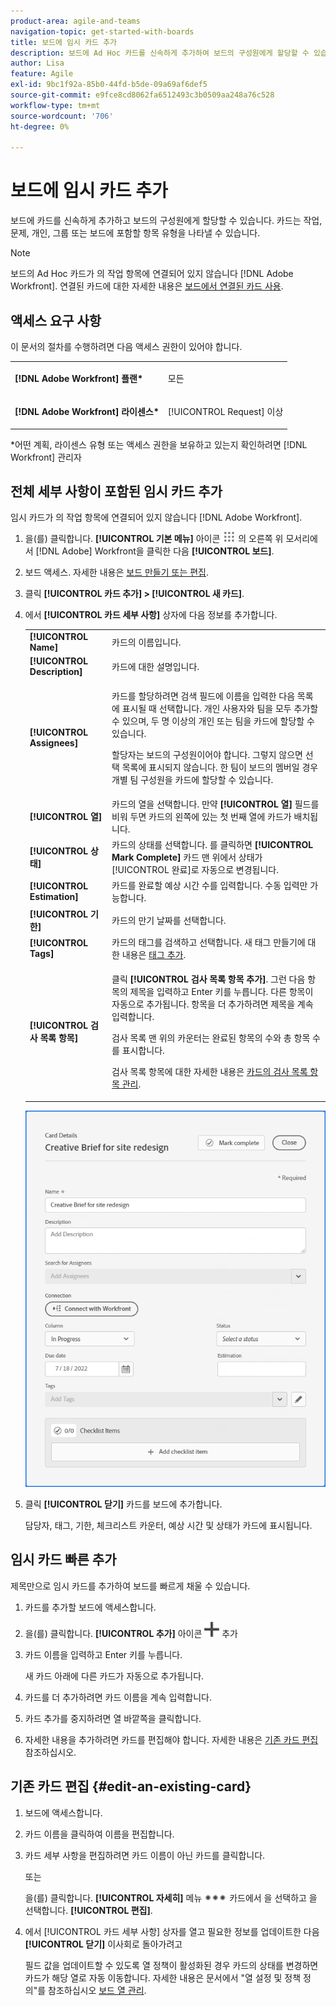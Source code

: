 ```yaml
---
product-area: agile-and-teams
navigation-topic: get-started-with-boards
title: 보드에 임시 카드 추가
description: 보드에 Ad Hoc 카드를 신속하게 추가하여 보드의 구성원에게 할당할 수 있습니다. 카드는 작업, 문제, 개인, 그룹 또는 보드에 포함할 항목 유형을 나타낼 수 있습니다.
author: Lisa
feature: Agile
exl-id: 9bc1f92a-85b0-44fd-b5de-09a69af6def5
source-git-commit: e9fce8cd8062fa6512493c3b0509aa248a76c528
workflow-type: tm+mt
source-wordcount: '706'
ht-degree: 0%

---
```


# 보드에 임시 카드 추가

보드에 카드를 신속하게 추가하고 보드의 구성원에게 할당할 수 있습니다. 카드는 작업, 문제, 개인, 그룹 또는 보드에 포함할 항목 유형을 나타낼 수 있습니다.

>[!NOTE]
>
>보드의 Ad Hoc 카드가 의 작업 항목에 연결되어 있지 않습니다 [!DNL Adobe Workfront]. 연결된 카드에 대한 자세한 내용은 [보드에서 연결된 카드 사용](/help/quicksilver/agile/get-started-with-boards/connected-cards.md).

## 액세스 요구 사항

이 문서의 절차를 수행하려면 다음 액세스 권한이 있어야 합니다.

<table style="table-layout:auto"> 
 <col> 
 </col> 
 <col> 
 </col> 
 <tbody> 
  <tr> 
   <td role="rowheader"><strong>[!DNL Adobe Workfront] 플랜*</strong></td> 
   <td> <p>모든</p> </td> 
  </tr> 
  <tr> 
   <td role="rowheader"><strong>[!DNL Adobe Workfront] 라이센스*</strong></td> 
   <td> <p>[!UICONTROL Request] 이상</p> </td> 
  </tr> 
 </tbody> 
</table>

&#42;어떤 계획, 라이센스 유형 또는 액세스 권한을 보유하고 있는지 확인하려면 [!DNL Workfront] 관리자

## 전체 세부 사항이 포함된 임시 카드 추가

임시 카드가 의 작업 항목에 연결되어 있지 않습니다 [!DNL Adobe Workfront].

1. 을(를) 클릭합니다. **[!UICONTROL 기본 메뉴]** 아이콘 ![](assets/main-menu-icon.png) 의 오른쪽 위 모서리에서 [!DNL Adobe] Workfront을 클릭한 다음 **[!UICONTROL 보드]**.
1. 보드 액세스. 자세한 내용은 [보드 만들기 또는 편집](../../agile/get-started-with-boards/create-edit-board.md).
1. 클릭 **[!UICONTROL 카드 추가] > [!UICONTROL 새 카드]**.
1. 에서 **[!UICONTROL 카드 세부 사항]** 상자에 다음 정보를 추가합니다.

   <table style="table-layout:auto"> 
    <col> 
    <col> 
    <tbody> 
     <tr> 
      <td role="rowheader"><strong>[!UICONTROL Name]</strong> </td> 
      <td>카드의 이름입니다.</td> 
     </tr> 
     <tr> 
      <td role="rowheader"><strong>[!UICONTROL Description]</strong> </td> 
      <td>카드에 대한 설명입니다.</td> 
     </tr> 
     <tr> 
      <td role="rowheader"><strong>[!UICONTROL Assignees]</strong> </td> 
      <td> <p>카드를 할당하려면 검색 필드에 이름을 입력한 다음 목록에 표시될 때 선택합니다. 개인 사용자와 팀을 모두 추가할 수 있으며, 두 명 이상의 개인 또는 팀을 카드에 할당할 수 있습니다.</p> <p>할당자는 보드의 구성원이어야 합니다. 그렇지 않으면 선택 목록에 표시되지 않습니다. 한 팀이 보드의 멤버일 경우 개별 팀 구성원을 카드에 할당할 수 있습니다.</p></td>
     </tr> 
     <tr> 
      <td role="rowheader"><strong>[!UICONTROL 열]</strong> </td> 
      <td>카드의 열을 선택합니다. 만약 <strong>[!UICONTROL 열]</strong> 필드를 비워 두면 카드의 왼쪽에 있는 첫 번째 열에 카드가 배치됩니다.</td>
     </tr>
     <tr> 
      <td role="rowheader"><strong>[!UICONTROL 상태]</strong> </td> 
      <td>카드의 상태를 선택합니다. 를 클릭하면 <strong>[!UICONTROL Mark Complete]</strong> 카드 맨 위에서 상태가 [!UICONTROL 완료]로 자동으로 변경됩니다.</td> 
     </tr>
     <tr> 
      <td role="rowheader"><strong>[!UICONTROL Estimation]</strong></td> 
      <td>카드를 완료할 예상 시간 수를 입력합니다. 수동 입력만 가능합니다.</td>
     </tr>
     <tr> 
      <td role="rowheader"><strong>[!UICONTROL 기한]</strong></td> 
      <td>카드의 만기 날짜를 선택합니다. </td>
     </tr>
     <tr> 
      <td role="rowheader"><strong>[!UICONTROL Tags]</strong></td> 
      <td>카드의 태그를 검색하고 선택합니다. 새 태그 만들기에 대한 내용은 <a href="../../agile/get-started-with-boards/add-tags.md" class="MCXref xref">태그 추가</a>.</td> 
     </tr>  
     <tr> 
      <td role="rowheader"><strong>[!UICONTROL 검사 목록 항목]</strong> </td> 
      <td> <p>클릭 <strong>[!UICONTROL 검사 목록 항목 추가]</strong>. 그런 다음 항목의 제목을 입력하고 Enter 키를 누릅니다. 다른 항목이 자동으로 추가됩니다. 항목을 더 추가하려면 제목을 계속 입력합니다.</p> <p>검사 목록 맨 위의 카운터는 완료된 항목의 수와 총 항목 수를 표시합니다.</p> <p>검사 목록 항목에 대한 자세한 내용은 <a href="/help/quicksilver/agile/get-started-with-boards/manage-checklist-items.md">카드의 검사 목록 항목 관리</a>.</p> </td> 
     </tr> 
    </tbody> 
   </table>

   ![애드혹 카드 세부 사항](assets/boards-edit-ad-hoc-card-071822.png)

1. 클릭 **[!UICONTROL 닫기]** 카드를 보드에 추가합니다.

   담당자, 태그, 기한, 체크리스트 카운터, 예상 시간 및 상태가 카드에 표시됩니다.

## 임시 카드 빠른 추가

제목만으로 임시 카드를 추가하여 보드를 빠르게 채울 수 있습니다.

1. 카드를 추가할 보드에 액세스합니다.
1. 을(를) 클릭합니다. **[!UICONTROL 추가]** 아이콘 ![카드 추가](assets/addicon-spectrum.png) 추가
1. 카드 이름을 입력하고 Enter 키를 누릅니다.

   새 카드 아래에 다른 카드가 자동으로 추가됩니다.

1. 카드를 더 추가하려면 카드 이름을 계속 입력합니다.
1. 카드 추가를 중지하려면 열 바깥쪽을 클릭합니다.
1. 자세한 내용을 추가하려면 카드를 편집해야 합니다. 자세한 내용은 [기존 카드 편집](#edit-an-existing-card) 참조하십시오.

## 기존 카드 편집 {#edit-an-existing-card}

1. 보드에 액세스합니다.
1. 카드 이름을 클릭하여 이름을 편집합니다.
1. 카드 세부 사항을 편집하려면 카드 이름이 아닌 카드를 클릭합니다.

   또는

   을(를) 클릭합니다. **[!UICONTROL 자세히]** 메뉴 ![[!UICONTROL 추가 메뉴]](assets/more-icon-spectrum.png) 카드에서 을 선택하고 을 선택합니다. **[!UICONTROL 편집]**.

1. 에서 [!UICONTROL 카드 세부 사항] 상자를 열고 필요한 정보를 업데이트한 다음 **[!UICONTROL 닫기]** 이사회로 돌아가려고

   필드 값을 업데이트할 수 있도록 열 정책이 활성화된 경우 카드의 상태를 변경하면 카드가 해당 열로 자동 이동합니다. 자세한 내용은 문서에서 &quot;열 설정 및 정책 정의&quot;를 참조하십시오 [보드 열 관리](/help/quicksilver/agile/get-started-with-boards/manage-board-columns.md).
